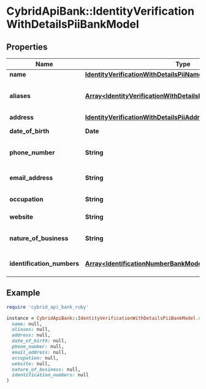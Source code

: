 # CybridApiBank::IdentityVerificationWithDetailsPiiBankModel

## Properties

| Name | Type | Description | Notes |
| ---- | ---- | ----------- | ----- |
| **name** | [**IdentityVerificationWithDetailsPiiNameBankModel**](IdentityVerificationWithDetailsPiiNameBankModel.md) |  | [optional] |
| **aliases** | [**Array&lt;IdentityVerificationWithDetailsPiiAliasesInnerBankModel&gt;**](IdentityVerificationWithDetailsPiiAliasesInnerBankModel.md) | The business attested aliases. | [optional] |
| **address** | [**IdentityVerificationWithDetailsPiiAddressBankModel**](IdentityVerificationWithDetailsPiiAddressBankModel.md) |  | [optional] |
| **date_of_birth** | **Date** | The attested date of birth. | [optional] |
| **phone_number** | **String** | The attested phone number. | [optional] |
| **email_address** | **String** | The attested email address. | [optional] |
| **occupation** | **String** | The attested occupation. | [optional] |
| **website** | **String** | The attested website. | [optional] |
| **nature_of_business** | **String** | The attested nature of business. | [optional] |
| **identification_numbers** | [**Array&lt;IdentificationNumberBankModel&gt;**](IdentificationNumberBankModel.md) | The attested identification numbers. | [optional] |

## Example

```ruby
require 'cybrid_api_bank_ruby'

instance = CybridApiBank::IdentityVerificationWithDetailsPiiBankModel.new(
  name: null,
  aliases: null,
  address: null,
  date_of_birth: null,
  phone_number: null,
  email_address: null,
  occupation: null,
  website: null,
  nature_of_business: null,
  identification_numbers: null
)
```

